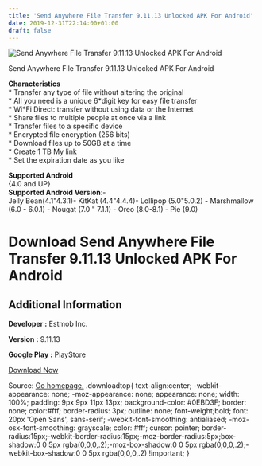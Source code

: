 ```yaml
---
title: 'Send Anywhere File Transfer 9.11.13 Unlocked APK For Android'
date: 2019-12-31T22:14:00+01:00
draft: false
---
```


![Send Anywhere File Transfer 9.11.13 Unlocked APK For Android](https://i1.wp.com/apkhome.net/wp-content/uploads/2019/11/Send-Anywhere-File-Transfer-9.11.13-Unlocked.png "Send Anywhere File Transfer 9.11.13 Unlocked APK For Android")

  

Send Anywhere File Transfer 9.11.13 Unlocked APK For Android

**Characteristics**  
\* Transfer any type of file without altering the original  
\* All you need is a unique 6\*digit key for easy file transfer  
\* Wi\*Fi Direct: transfer without using data or the Internet  
\* Share files to multiple people at once via a link  
\* Transfer files to a specific device  
\* Encrypted file encryption (256 bits)  
\* Download files up to 50GB at a time  
\* Create 1 TB My link  
\* Set the expiration date as you like

**Supported Android**  
{4.0 and UP}  
**Supported Android Version**:-  
Jelly Bean(4.1"4.3.1)- KitKat (4.4"4.4.4)- Lollipop (5.0"5.0.2) - Marshmallow (6.0 - 6.0.1) - Nougat (7.0 " 7.1.1) - Oreo (8.0-8.1) - Pie (9.0)

Download Send Anywhere File Transfer 9.11.13 Unlocked APK For Android
=====================================================================

Additional Information
----------------------

**Developer :** Estmob Inc.

**Version :** 9.11.13

**Google Play :** [PlayStore](https://play.google.com/store/apps/details?id=com.estmob.android.sendanywhere)

  

[Download Now](https://store4app.co/post/send-anywhere-file-transfer-9-11-13-unlocked-apk-for-android_1573754963)

  
Source: [Go homepage.](https://store4app.co/post/send-anywhere-file-transfer-9-11-13-unlocked-apk-for-android_1573754963) .downloadtop{ text-align:center; -webkit-appearance: none; -moz-appearance: none; appearance: none; width: 100%; padding: 9px 9px 11px 13px; background-color: #0EBD3F; border: none; color:#fff; border-radius: 3px; outline: none; font-weight;bold; font: 20px 'Open Sans', sans-serif; -webkit-font-smoothing: antialiased; -moz-osx-font-smoothing: grayscale; color: #fff; cursor: pointer; border-radius:15px;-webkit-border-radius:15px;-moz-border-radius:5px;box-shadow:0 0 5px rgba(0,0,0,.2);-moz-box-shadow:0 0 5px rgba(0,0,0,.2);-webkit-box-shadow:0 0 5px rgba(0,0,0,.2) !important; }